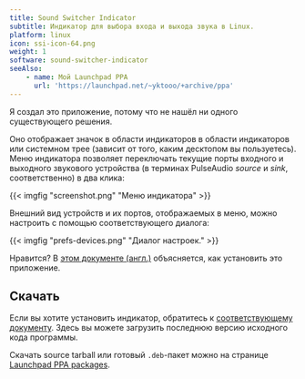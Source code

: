 ```yaml
---
title: Sound Switcher Indicator
subtitle: Индикатор для выбора входа и выхода звука в Linux.
platform: linux
icon: ssi-icon-64.png
weight: 1
software: sound-switcher-indicator
seeAlso:
    - name: Мой Launchpad PPA
      url: 'https://launchpad.net/~yktooo/+archive/ppa'
---
```


Я создал это приложение, потому что не нашёл ни одного существующего решения.

Оно отображает значок в области индикаторов в области индикаторов или системном трее (зависит от того, каким десктопом вы пользуетесь). Меню индикатора позволяет переключать текущие порты входного и выходного звукового устройства (в терминах PulseAudio *source* и *sink*, соответственно) в два клика:

{{< imgfig "screenshot.png" "Меню индикатора" >}}

Внешний вид устройств и их портов, отображаемых в меню, можно настроить с помощью соответствующего диалога:

{{< imgfig "prefs-devices.png" "Диалог настроек." >}}

Нравится? В [этом документе (англ.)](https://github.com/yktoo/indicator-sound-switcher/blob/dev/doc/install.md) объясняется, как установить это приложение.

## Скачать

Если вы хотите установить индикатор, обратитесь к [соответствующему документу](https://github.com/yktoo/indicator-sound-switcher/blob/dev/doc/install.md). Здесь вы можете загрузить последнюю версию исходного кода программы.

<!-- TODO List downloads and source code -->

Скачать source tarball или готовый `.deb`-пакет можно на странице [Launchpad PPA packages](https://launchpad.net/~yktooo/+archive/ppa/+packages).
